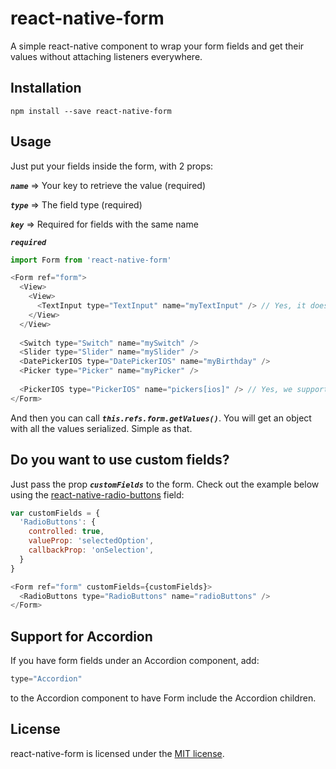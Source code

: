# react-native-form
A simple react-native component to wrap your form fields and get their values without attaching listeners everywhere.

## Installation
```
npm install --save react-native-form
```

## Usage
Just put your fields inside the form, with 2 props: 

***`name`*** => Your key to retrieve the value (required)

***`type`*** => The field type (required)

***`key`*** => Required for fields with the same name

***`required`***


```javascript
import Form from 'react-native-form'

<Form ref="form">
  <View>
    <View>
      <TextInput type="TextInput" name="myTextInput" /> // Yes, it doesn't matter how deep they are :)
    </View>
  </View>
  
  <Switch type="Switch" name="mySwitch" />
  <Slider type="Slider" name="mySlider" />
  <DatePickerIOS type="DatePickerIOS" name="myBirthday" />
  <Picker type="Picker" name="myPicker" />
  
  <PickerIOS type="PickerIOS" name="pickers[ios]" /> // Yes, we support form serialization, like the web
</Form>
```

And then you can call ***`this.refs.form.getValues()`***. 
You will get an object with all the values serialized. Simple as that.

## Do you want to use custom fields?

Just pass the prop ***`customFields`*** to the form. Check out the example below using the [react-native-radio-buttons](https://github.com/ArnaudRinquin/react-native-radio-buttons) field:

```javascript
var customFields = {
  'RadioButtons': {
    controlled: true,
    valueProp: 'selectedOption',
    callbackProp: 'onSelection',
  }
}

<Form ref="form" customFields={customFields}>
  <RadioButtons type="RadioButtons" name="radioButtons" />
</Form>
```

## Support for Accordion

If you have form fields under an Accordion component, add:

```javascript
type="Accordion"
```

to the Accordion component to have Form include the Accordion children.


## License
react-native-form is licensed under the [MIT license](LICENSE).

